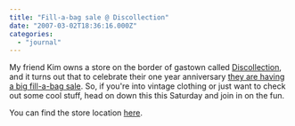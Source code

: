 ```yaml
---
title: "Fill-a-bag sale @ Discollection"
date: "2007-03-02T18:36:16.000Z"
categories: 
  - "journal"
---
```


My friend Kim owns a store on the border of gastown called [Discollection](http://www.discollection.ca), and it turns out that to celebrate their one year anniversary [they are having a big fill-a-bag sale](http://discollection.ca/2007/03/01/one-year-anniversary-customer-appreciation-sale-saturday-march-3rd/). So, if you're into vintage clothing or just want to check out some cool stuff, head on down this this Saturday and join in on the fun.

You can find the store location [here](http://discollection.ca/contact-discollection/).
